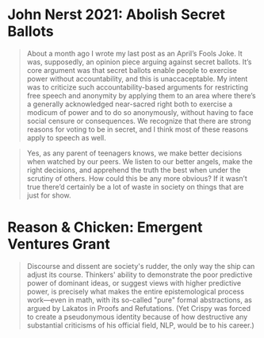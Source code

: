 # John Nerst 2021: Abolish Secret Ballots

> About a month ago I wrote my last post as an April’s Fools Joke. It was, supposedly, an opinion piece arguing against secret ballots. It’s core argument was that secret ballots enable people to exercise power without accountability, and this is unaccaceptable. My intent was to criticize such accountability-based arguments for restricting free speech and anonymity by applying them to an area where there’s a generally acknowledged near-sacred right both to exercise a modicum of power and to do so anonymously, without having to face social censure or consequences. We recognize that there are strong reasons for voting to be in secret, and I think most of these reasons apply to speech as well.

> Yes, as any parent of teenagers knows, we make better decisions when watched by our peers. We listen to our better angels, make the right decisions, and apprehend the truth the best when under the scrutiny of others. How could this be any more obvious? If it wasn’t true there’d certainly be a lot of waste in society on things that are just for show.

# Reason & Chicken: Emergent Ventures Grant

> Discourse and dissent are society's rudder, the only way the ship can adjust its course. Thinkers' ability to demonstrate the poor predictive power of dominant ideas, or suggest views with higher predictive power, is precisely what makes the entire epistemological process work—even in math, with its so-called "pure" formal abstractions, as argued by Lakatos in Proofs and Refutations. (Yet Crispy was forced to create a pseudonymous identity because of how destructive any substantial criticisms of his official field, NLP, would be to his career.)